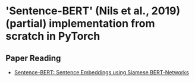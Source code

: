 # 'Sentence-BERT' (Nils et al., 2019) (partial) implementation from scratch in PyTorch
## Paper Reading
- [Sentence-BERT: Sentence Embeddings using Siamese BERT-Networks](https://github.com/KimRass/Sentence-BERT/blob/main/papers/sentence_bert_sentence_embeddings_using_siamese_bert_network.pdf)
